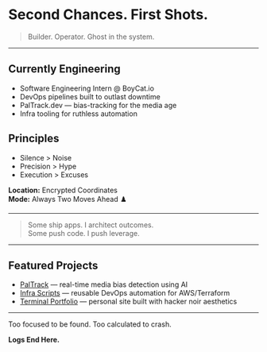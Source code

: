 # Second Chances. First Shots.

> Builder. Operator. Ghost in the system.

---

## Currently Engineering
- Software Engineering Intern @ BoyCat.io
- DevOps pipelines built to outlast downtime
- PalTrack.dev — bias-tracking for the media age
- Infra tooling for ruthless automation

## Principles
- Silence > Noise
- Precision > Hype
- Execution > Excuses

**Location:** Encrypted Coordinates  
**Mode:** Always Two Moves Ahead ♟️

---

> Some ship apps. I architect outcomes.  
> Some push code. I push leverage.

---

## Featured Projects
- [PalTrack](#) — real-time media bias detection using AI
- [Infra Scripts](#) — reusable DevOps automation for AWS/Terraform
- [Terminal Portfolio](#) — personal site built with hacker noir aesthetics

---

Too focused to be found. Too calculated to crash.


**Logs End Here.**
